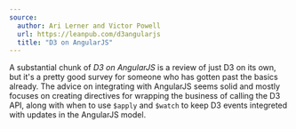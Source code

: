 ```yaml
---
source:
  author: Ari Lerner and Victor Powell
  url: https://leanpub.com/d3angularjs
  title: "D3 on AngularJS"
---
```


A substantial chunk of _D3 on AngularJS_ is a review of just D3 on its own, but it's a pretty good survey for someone who has gotten past the basics already. The advice on integrating with AngularJS seems solid and mostly focuses on creating directives for wrapping the business of calling the D3 API, along with when to use `$apply` and `$watch` to keep D3 events integreted with updates in the AngularJS model.
